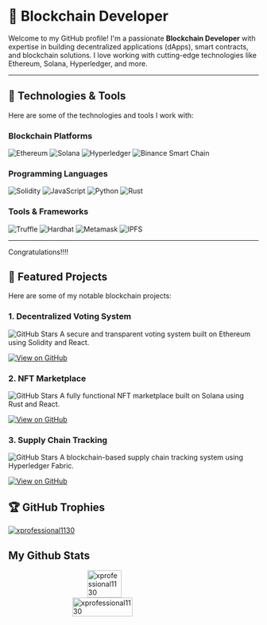 # 🚀 Blockchain Developer

Welcome to my GitHub profile! I'm a passionate **Blockchain Developer** with expertise in building decentralized applications (dApps), smart contracts, and blockchain solutions. I love working with cutting-edge technologies like Ethereum, Solana, Hyperledger, and more.

---

## 🔧 Technologies & Tools

Here are some of the technologies and tools I work with:

### Blockchain Platforms
![Ethereum](https://img.shields.io/badge/Ethereum-3C3C3D?style=for-the-badge&logo=Ethereum&logoColor=white)
![Solana](https://img.shields.io/badge/Solana-3C3C3D?style=for-the-badge&logo=Solana&logoColor=white)
![Hyperledger](https://img.shields.io/badge/Hyperledger-3C3C3D?style=for-the-badge&logo=Hyperledger&logoColor=white)
![Binance Smart Chain](https://img.shields.io/badge/Binance%20Smart%20Chain-3C3C3D?style=for-the-badge&logo=Binance&logoColor=white)

### Programming Languages
![Solidity](https://img.shields.io/badge/Solidity-3C3C3D?style=for-the-badge&logo=Solidity&logoColor=white)
![JavaScript](https://img.shields.io/badge/JavaScript-3C3C3D?style=for-the-badge&logo=JavaScript&logoColor=white)
![Python](https://img.shields.io/badge/Python-3C3C3D?style=for-the-badge&logo=Python&logoColor=white)
![Rust](https://img.shields.io/badge/Rust-3C3C3D?style=for-the-badge&logo=Rust&logoColor=white)

### Tools & Frameworks
![Truffle](https://img.shields.io/badge/Truffle-3C3C3D?style=for-the-badge&logo=Truffle&logoColor=white)
![Hardhat](https://img.shields.io/badge/Hardhat-3C3C3D?style=for-the-badge&logo=Hardhat&logoColor=white)
![Metamask](https://img.shields.io/badge/Metamask-3C3C3D?style=for-the-badge&logo=Metamask&logoColor=white)
![IPFS](https://img.shields.io/badge/IPFS-3C3C3D?style=for-the-badge&logo=IPFS&logoColor=white)

---
Congratulations!!!!
## 🌟 Featured Projects

Here are some of my notable blockchain projects:

### 1. **Decentralized Voting System**
![GitHub Stars](https://img.shields.io/github/stars//decentralized-voting-system?style=social)
A secure and transparent voting system built on Ethereum using Solidity and React.

[![View on GitHub](https://img.shields.io/badge/View%20on%20GitHub-3C3C3D?style=for-the-badge&logo=GitHub&logoColor=white)](https://github.com//decentralized-voting-system)

### 2. **NFT Marketplace**
![GitHub Stars](https://img.shields.io/github/stars//nft-marketplace?style=social)
A fully functional NFT marketplace built on Solana using Rust and React.

[![View on GitHub](https://img.shields.io/badge/View%20on%20GitHub-3C3C3D?style=for-the-badge&logo=GitHub&logoColor=white)](https://github.com//nft-marketplace)

### 3. **Supply Chain Tracking**
![GitHub Stars](https://img.shields.io/github/stars//supply-chain-tracking?style=social)
A blockchain-based supply chain tracking system using Hyperledger Fabric.

[![View on GitHub](https://img.shields.io/badge/View%20on%20GitHub-3C3C3D?style=for-the-badge&logo=GitHub&logoColor=white)](https://github.com//supply-chain-tracking)

## 🏆 GitHub Trophies
<p align="left"> <a href="https://github.com/ryo-ma/github-profile-trophy"><img src="https://github-profile-trophy.vercel.app/?username=xprofessional1130" alt="xprofessional1130" /></a> </p>  
  
## My Github Stats
<div  style="display: flex; flex-direction: column; align-items: center; justify-content:center; width: 100%; ">
<img  align="center" style="width: 37%;" src="https://github-readme-stats.vercel.app/api/top-langs?username=xprofessional1130&show_icons=true&locale=en&layout=compact"  alt="xprofessional1130" />
<img  align="center" style="width: 49%;" src="https://github-readme-stats.vercel.app/api?username=xprofessional1130&show_icons=true&locale=en"  alt="xprofessional1130" />
</div>

